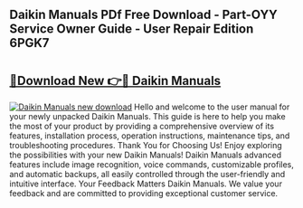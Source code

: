 ## Daikin Manuals PDf Free Download - Part-OYY Service Owner Guide - User Repair Edition 6PGK7

# <h2><a href="http://bc3645.oget.top/?id=Daikin+Manuals">🔗Download New 👉🔴 Daikin Manuals</a></h2>

[![Daikin Manuals new download](https://i.imgur.com/5g1atiW.png)](http://bc3645.oget.top/?id=Daikin+Manuals)
Hello and welcome to the user manual for your newly unpacked Daikin Manuals. This guide is here to help you make the most of your product by providing a comprehensive overview of its features, installation process, operation instructions, maintenance tips, and troubleshooting procedures. Thank You for Choosing Us! Enjoy exploring the possibilities with your new Daikin Manuals! Daikin Manuals advanced features include image recognition, voice commands, customizable profiles, and automatic backups, all easily controlled through the user-friendly and intuitive interface. Your Feedback Matters Daikin Manuals. We value your feedback and are committed to providing exceptional customer service.
